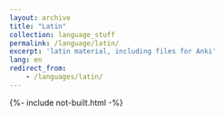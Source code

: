```yaml
---
layout: archive
title: "Latin"
collection: language_stuff
permalink: /language/latin/
excerpt: 'latin material, including files for Anki'
lang: en
redirect_from: 
    - /languages/latin/
---
```

{%- include not-built.html -%}
